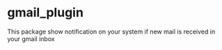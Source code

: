 gmail_plugin
============

This package show notification on your system if new mail is received in your gmail inbox

